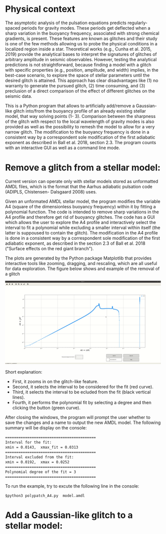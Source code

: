 # Physical context

The asymptotic analysis of the pulsation equations predicts regularly-spaced periods for gravity
modes. These periods get deflected when a sharp variation in the buoyancy frequency, associated with
strong chemical gradients, is present. These features are known as glitches and their study is one of
the few methods allowing us to probe the physical conditions in a localized region inside a star.
Theoretical works (e.g., Cunha et al. 2015, 2019) provide the analytical bases to interpret the
signatures of glitches of arbitrary amplitude in seismic observables. However, testing the analytical
predictions is not straightforward, because finding a model with a glitch with specific properties (e.g.,
position, amplitude, and width) implies, in the best-case scenario, to explore the space of stellar
parameters until the desired glitch is attained. This approach has clear disadvantages like (1) no
warranty to generate the pursued glitch, (2) time consuming, and (3) preclusion of a direct comparison
of the effect of different glitches on the seismic data.

This is a Python program that allows to artificially add/remove a Gaussian-like
glitch into/from the buoyancy profile of an already existing stellar model, that way solving points (1-
3). Comparison between the sharpness of the glitch with respect to the local wavelength of gravity
modes is also provided as well as the possibility to remesh the model to allow for a very narrow glitch.
The modification to the buoyancy frequency is done in a consistent way by a correspondent sole
modification of the first adiabatic exponent as described in Ball et al. 2018, section 2.3. The program
counts with an interactive GUI as well as a command line mode.

# Remove a glitch from a stellar model:

Current version can operate only with stellar models stored as unformatted AMDL
files, which is the format that the Aarhus adiabatic pulsation code (ADIPLS, Chistensen-
Dalsgaard 2008) uses.

Given an unformated AMDL stellar model, the program modifies the variable A4 (square of the dimensionless buoyancy frequency) within it
by fitting a polynomial function. The code is intended to remove sharp variations in the A4 profile and therefore
get rid of buoyancy glitches. The code has a GUI which allows the user to explore the A4 profile and
interactively select the interval to fit a polynomial while excluding a
smaller interval within itself (the latter is suppoused to contain the
glitch). The modification in the A4 profile is done in a consistent way by a
correspondent sole modification of the first adiabatic exponent, as
described in the section 2.3 of Ball et al. 2018 ("Surface effects on
the red giant branch").



The plots are generated by the Python package Matplotlib that provides interactive tools like zooming, dragging,
and rescaling, which are all useful for data exploration. The figure below shows and example of the removal of a glitch

![alt text](https://github.com/stefano-rgc/glitch_add_and_remove/blob/master/exemplary_images/remove_glitch.gif)

Short explanation:

- First, it zooms in on the glitch-like feature.
- Second, it selects the interval to be considered for the fit (red curve).
- Third, it selects the interval to be ecluded from the fit (black vertical lines).
- Fourth, it performs the polynomial fit by selecting a degree and then clicking the button (green curve).

After closing the windows, the program will prompt the user whether to save the changes and a name to output the new AMDL model. The following summary will be display on the console:

```
=========================================
Interval for the fit:
xmin = 0.0143, 	xmax_fit = 0.0313
=========================================
Interval excluded from the fit:
xmin = 0.0192, 	xmax = 0.0252
=========================================
Polynomial degree of the fit = 3
=========================================
```

To run the example, try to excute the following line in the console:

```
$python3 polypatch_A4.py  model.amdl 
```


# Add a Gaussian-like glitch to a stellar model:

